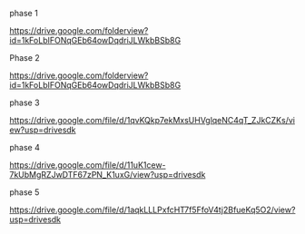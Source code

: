 phase 1

https://drive.google.com/folderview?id=1kFoLbIFONqGEb64owDqdriJLWkbBSb8G

Phase 2
 
https://drive.google.com/folderview?id=1kFoLbIFONqGEb64owDqdriJLWkbBSb8G

phase 3 

https://drive.google.com/file/d/1qvKQkp7ekMxsUHVglqeNC4qT_ZJkCZKs/view?usp=drivesdk

phase 4

https://drive.google.com/file/d/11uK1cew-7kUbMgRZJwDTF67zPN_K1uxG/view?usp=drivesdk

phase 5

https://drive.google.com/file/d/1aqkLLLPxfcHT7f5FfoV4tj2BfueKq5O2/view?usp=drivesdk 

